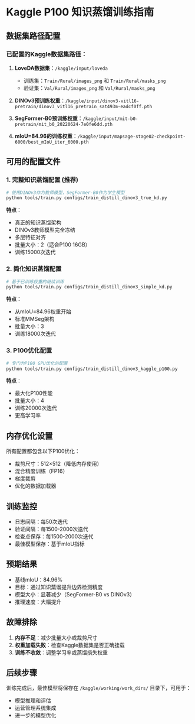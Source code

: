 # Kaggle P100 知识蒸馏训练指南

## 数据集路径配置

### 已配置的Kaggle数据集路径：

1. **LoveDA数据集**：`/kaggle/input/loveda`
   - 训练集：`Train/Rural/images_png` 和 `Train/Rural/masks_png`
   - 验证集：`Val/Rural/images_png` 和 `Val/Rural/masks_png`

2. **DINOv3预训练权重**：`/kaggle/input/dinov3-vitl16-pretrain/dinov3_vitl16_pretrain_sat493m-eadcf0ff.pth`

3. **SegFormer-B0预训练权重**：`/kaggle/input/mit-b0-pretrain/mit_b0_20220624-7e0fe6dd.pth`

4. **mIoU=84.96的训练权重**：`/kaggle/input/mapsage-stage02-checkpoint-6000/best_mIoU_iter_6000.pth`

## 可用的配置文件

### 1. 完整知识蒸馏配置 (推荐)
```bash
# 使用DINOv3作为教师模型，SegFormer-B0作为学生模型
python tools/train.py configs/train_distill_dinov3_true_kd.py
```
**特点**：
- 真正的知识蒸馏架构
- DINOv3教师模型完全冻结
- 多层特征对齐
- 批量大小：2（适合P100 16GB）
- 训练15000次迭代

### 2. 简化知识蒸馏配置
```bash
# 基于已训练权重的继续训练
python tools/train.py configs/train_distill_dinov3_simple_kd.py
```
**特点**：
- 从mIoU=84.96权重开始
- 标准MMSeg架构
- 批量大小：3
- 训练18000次迭代

### 3. P100优化配置
```bash
# 专门为P100 GPU优化的配置
python tools/train.py configs/train_distill_dinov3_kaggle_p100.py
```
**特点**：
- 最大化P100性能
- 批量大小：4
- 训练20000次迭代
- 更高学习率

## 内存优化设置

所有配置都包含以下P100优化：
- 裁剪尺寸：512×512（降低内存使用）
- 混合精度训练（FP16）
- 梯度裁剪
- 优化的数据加载器

## 训练监控

- 日志间隔：每50次迭代
- 验证间隔：每1500-2000次迭代
- 检查点保存：每1500-2000次迭代
- 最佳模型保存：基于mIoU指标

## 预期结果

- 基线mIoU：84.96%
- 目标：通过知识蒸馏提升边界检测精度
- 模型大小：显著减少（SegFormer-B0 vs DINOv3）
- 推理速度：大幅提升

## 故障排除

1. **内存不足**：减少批量大小或裁剪尺寸
2. **权重加载失败**：检查Kaggle数据集是否正确挂载
3. **训练不收敛**：调整学习率或蒸馏损失权重

## 后续步骤

训练完成后，最佳模型将保存在 `/kaggle/working/work_dirs/` 目录下，可用于：
- 模型推理和评估
- 运营管理系统集成
- 进一步的模型优化